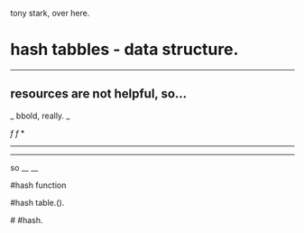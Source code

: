 tony stark, over here.

# hash tabbles - data structure.

___

## resources are not helpful, so...

_
bbold, really.
_

_f f_ *



___
___ 
so
__
__


#hash function

#hash table.().

\# \#hash.


